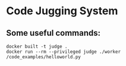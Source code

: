 # Code Jugging System

## Some useful commands:
```
docker built -t judge .
docker run --rm --privileged judge ./worker /code_examples/helloworld.py
```